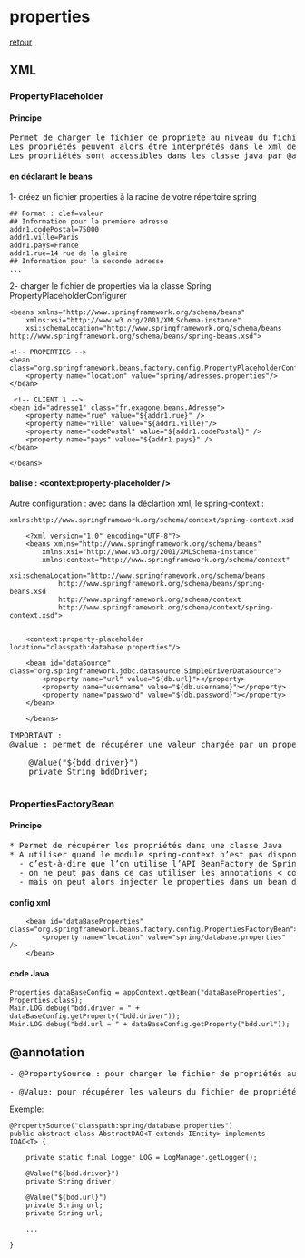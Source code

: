 # properties

[retour](./index.md)

## XML

### PropertyPlaceholder

#### Principe

<pre>
Permet de charger le fichier de propriete au niveau du fichier xml
Les propriétés peuvent alors être interprétés dans le xml de configuration
Les propriiétés sont accessibles dans les classe java par @annotation
</pre>

#### en déclarant le beans

1- créez un fichier properties à la racine de votre répertoire spring

    ## Format : clef=valeur
    ## Information pour la premiere adresse
    addr1.codePostal=75000
    addr1.ville=Paris
    addr1.pays=France
    addr1.rue=14 rue de la gloire
    ## Information pour la seconde adresse
    ...

2- charger le fichier de properties via la classe Spring PropertyPlaceholderConfigurer

    <beans xmlns="http://www.springframework.org/schema/beans"
    	xmlns:xsi="http://www.w3.org/2001/XMLSchema-instance"
    	xsi:schemaLocation="http://www.springframework.org/schema/beans http://www.springframework.org/schema/beans/spring-beans.xsd">

    <!-- PROPERTIES -->
    <bean class="org.springframework.beans.factory.config.PropertyPlaceholderConfigurer">
        <property name="location" value="spring/adresses.properties"/>
    </bean>

     <!-- CLIENT 1 -->
    <bean id="adresse1" class="fr.exagone.beans.Adresse">
        <property name="rue" value="${addr1.rue}" />
        <property name="ville" value="${addr1.ville}"/>
        <property name="codePostal" value="${addr1.codePostal}" />
        <property name="pays" value="${addr1.pays}" />
    </bean>

    </beans>

#### balise : <context:property-placeholder />

Autre configuration : avec dans la déclartion xml, le spring-context :

```
xmlns:http://www.springframework.org/schema/context/spring-context.xsd

    <?xml version="1.0" encoding="UTF-8"?>
    <beans xmlns="http://www.springframework.org/schema/beans"
        xmlns:xsi="http://www.w3.org/2001/XMLSchema-instance"
        xmlns:context="http://www.springframework.org/schema/context"
        xsi:schemaLocation="http://www.springframework.org/schema/beans
            http://www.springframework.org/schema/beans/spring-beans.xsd
            http://www.springframework.org/schema/context
            http://www.springframework.org/schema/context/spring-context.xsd">


    <context:property-placeholder location="classpath:database.properties"/>

    <bean id="dataSource" class="org.springframework.jdbc.datasource.SimpleDriverDataSource">
        <property name="url" value="${db.url}"></property>
        <property name="username" value="${db.username}"></property>
        <property name="password" value="${db.password}"></property>
    </bean>

    </beans>
```

<pre>
IMPORTANT :
@value : permet de récupérer une valeur chargée par un property-placeholder dans une classe java :

	@Value("${bdd.driver}")
	private String bddDriver;

</pre>

### PropertiesFactoryBean

#### Principe

<pre>
* Permet de récupérer les propriétés dans une classe Java
* A utiliser quand le module spring-context n’est pas disponible 
  - c’est-à-dire que l’on utilise l’API BeanFactory de Spring par opposition à ApplicationContext
  - on ne peut pas dans ce cas utiliser les annotations < context:component-scan ... >
  - mais on peut alors injecter le properties dans un bean définit en XML
</pre>

#### config xml

```
	<bean id="dataBaseProperties" class="org.springframework.beans.factory.config.PropertiesFactoryBean">
		<property name="location" value="spring/database.properties" />
	</bean>
```

#### code Java

```
Properties dataBaseConfig = appContext.getBean("dataBaseProperties", Properties.class);
Main.LOG.debug("bdd.driver = " + dataBaseConfig.getProperty("bdd.driver"));
Main.LOG.debug("bdd.url = " + dataBaseConfig.getProperty("bdd.url"));
```

## @annotation

<pre>
- @PropertySource : pour charger le fichier de propriétés au niveau de la classe

- @Value: pour récupérer les valeurs du fichier de propriétés
</pre>

Exemple:

    @PropertySource("classpath:spring/database.properties")
    public abstract class AbstractDAO<T extends IEntity> implements IDAO<T> {

        private static final Logger LOG = LogManager.getLogger();

        @Value("${bdd.driver}")
        private String driver;

        @Value("${bdd.url}")
        private String url;
        private String url;

        ...

    }
